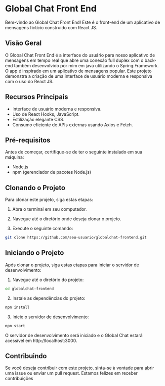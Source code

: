 # Global Chat Front End

Bem-vindo ao Global Chat Front End! Este é o front-end de um aplicativo de mensagens fictício construído com React JS.

## Visão Geral

O Global Chat Front End é a interface do usuário para nosso aplicativo de mensagens em tempo real que abre uma conexão full duplex com o back-end também desenvolvido por mim em java utilizando o Spring Framework. O app é inspirado em um aplicativo de mensagens popular. Este projeto demonstra a criação de uma interface de usuário moderna e responsiva com o uso do React JS.

## Recursos Principais

- Interface de usuário moderna e responsiva.
- Uso de React Hooks, JavaScript.
- Estilização elegante CSS.
- Consumo eficiente de APIs externas usando Axios e Fetch.

## Pré-requisitos

Antes de começar, certifique-se de ter o seguinte instalado em sua máquina:

- Node.js
- npm (gerenciador de pacotes Node.js)

## Clonando o Projeto

Para clonar este projeto, siga estas etapas:

1. Abra o terminal em seu computador.

2. Navegue até o diretório onde deseja clonar o projeto.

3. Execute o seguinte comando:

```bash
git clone https://github.com/seu-usuario/globalchat-frontend.git
```


## Iniciando o Projeto

Após clonar o projeto, siga estas etapas para iniciar o servidor de desenvolvimento:

1. Navegue até o diretório do projeto:
```bash
cd globalchat-frontend
```
2. Instale as dependências do projeto:
```bash
npm install
```
3. Inicie o servidor de desenvolvimento:
```bash
npm start
```
O servidor de desenvolvimento será iniciado e o Global Chat estará acessível em http://localhost:3000.

## Contribuindo
Se você deseja contribuir com este projeto, sinta-se à vontade para abrir uma issue ou enviar um pull request. Estamos felizes em receber contribuições
